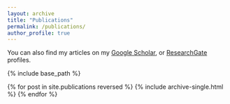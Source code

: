```yaml
---
layout: archive
title: "Publications"
permalink: /publications/
author_profile: true
---
```


You can also find my articles on my <u><a href="https://scholar.google.com/citations?user=x1FhoYcAAAAJ&hl=fr">Google Scholar</a></u>, or <u><a href="https://www.researchgate.net/profile/Ricardo_Avelino2">ResearchGate</a></u>  profiles.

{% include base_path %}

{% for post in site.publications reversed %}
  {% include archive-single.html %}
{% endfor %}

